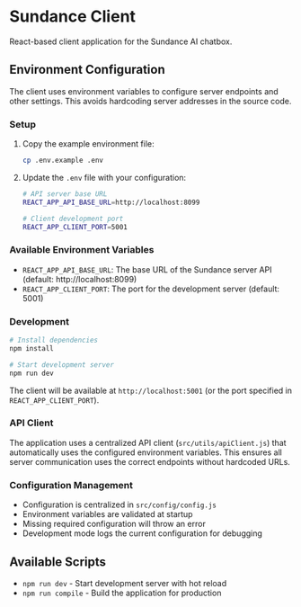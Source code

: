 # Sundance Client

React-based client application for the Sundance AI chatbox.

## Environment Configuration

The client uses environment variables to configure server endpoints and other settings. This avoids hardcoding server addresses in the source code.

### Setup

1. Copy the example environment file:
   ```bash
   cp .env.example .env
   ```

2. Update the `.env` file with your configuration:
   ```bash
   # API server base URL
   REACT_APP_API_BASE_URL=http://localhost:8099
   
   # Client development port
   REACT_APP_CLIENT_PORT=5001
   ```

### Available Environment Variables

- `REACT_APP_API_BASE_URL`: The base URL of the Sundance server API (default: http://localhost:8099)
- `REACT_APP_CLIENT_PORT`: The port for the development server (default: 5001)

### Development

```bash
# Install dependencies
npm install

# Start development server
npm run dev
```

The client will be available at `http://localhost:5001` (or the port specified in `REACT_APP_CLIENT_PORT`).

### API Client

The application uses a centralized API client (`src/utils/apiClient.js`) that automatically uses the configured environment variables. This ensures all server communication uses the correct endpoints without hardcoded URLs.

### Configuration Management

- Configuration is centralized in `src/config/config.js`
- Environment variables are validated at startup
- Missing required configuration will throw an error
- Development mode logs the current configuration for debugging

## Available Scripts

- `npm run dev` - Start development server with hot reload
- `npm run compile` - Build the application for production
